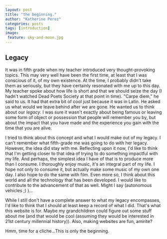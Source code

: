 ```yaml
---
layout: post
title: "the beginning."
author: "Katherine Perez"
categories: posts 
tags: [introduction]
image:
 feature: sky-and-moon.jpg
---
```


## Legacy
It was in fifth grade when my teacher introduced very thought-provoking topics. 
This may very well have been the first time, at least that I was conscious of it, of my own existence. 
At the time, I probably didn't take them as seriously, but they have certainly resonated with me up to 
this day. My teacher spoke about how life is short and that we should seize the day (I hadn't watched 
Dead Poets Society at that point in time). "Carpe diem," he said to us. It had that extra bit of cool 
just because it was in Latin.
He asked us what would we leave behind after we are gone. He wanted us to think about our *legacy*. 
I was sure it wasn't exactly about being famous or leaving some form of object or possession that people will remember you by, but about the impact that you have made and the experience you gain with the time that you are alive.

I tried to think about this concept and what I would make out of my legacy. I can't remember what fifth-grade me was going to do with her legacy. However, the idea did stay with me. Reflecting upon it now, 
I'd like to think that I'm getting closer to that idea of trying to do something impactful with my life.
And perhaps, the simplest idea I have of that is to produce more than I consume. I thoroughly enjoy 
music, it's an integral part of my life. I hope not only to consume it, but actually make some music 
of my own one day. I also hope to do the same with film. Even more so, I think about this world and all the technology that has been developed. I would like to contribute to the advancement of that as well. Might I say (autonomous vehicles ;) )...

While I still don't have a complete answer to what my legacy encompasses, I'd like to think that I 
should at least keep a record of what I did. That's what this website is for. Maybe my grandchildren 
could figure out some stuff about me (and that would be cool (assuming they would be interested in 21st century millennial history)). Also, making websites are fun, amirite?
 
Hmm, time for a cliche...This is only the beginning. 
